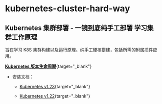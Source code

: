 # kubernetes-cluster-hard-way

## Kubernetes 集群部署 - 一镜到底纯手工部署 学习集群工作原理

旨在学习 K8S 集群构建以及运行原理。纯手工硬核搭建，包括所需的附属插件应用。

[**Kubernetes 版本生命周期**](https://endoflife.date/kubernetes){target="_blank"}

* 安装文档：
  * [Kubernetes v1.23](https://github.com/leonanu/kubernetes-cluster-hard-way/blob/main/v1.23.md){target="_blank"}

  * [Kubernetes v1.22](https://github.com/leonanu/kubernetes-cluster-hard-way/blob/main/v1.22.md){target="_blank"}
